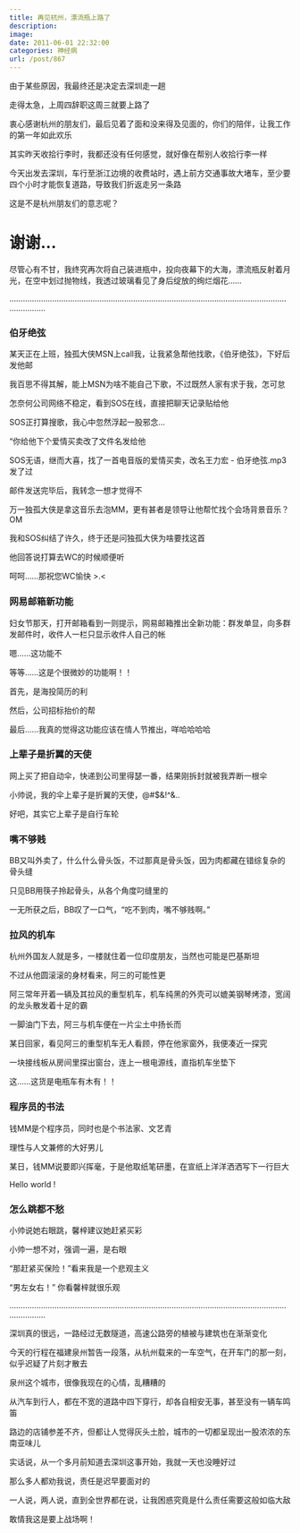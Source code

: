 ```yaml
---
title: 再见杭州，漂流瓶上路了
description: 
image: 
date: 2011-06-01 22:32:00
categories: 神经病
url: /post/867
---
```


由于某些原因，我最终还是决定去深圳走一趟

走得太急，上周四辞职这周三就要上路了

衷心感谢杭州的朋友们，最后见着了面和没来得及见面的，你们的陪伴，让我工作的第一年如此欢乐

其实昨天收拾行李时，我都还没有任何感觉，就好像在帮别人收拾行李一样

今天出发去深圳，车行至浙江边境的收费站时，遇上前方交通事故大堵车，至少要四个小时才能恢复道路，导致我们折返走另一条路

这是不是杭州朋友们的意志呢？

# 谢谢...

尽管心有不甘，我终究再次将自己装进瓶中，投向夜幕下的大海，漂流瓶反射着月光，在空中划过抛物线，我透过玻璃看见了身后绽放的绚烂烟花……

………………………………………………………………………………………………………………………….

### 伯牙绝弦

某天正在上班，独孤大侠MSN上call我，让我紧急帮他找歌，《伯牙绝弦》，下好后发他邮

我百思不得其解，能上MSN为啥不能自己下歌，不过既然人家有求于我，怎可怠

怎奈何公司网络不稳定，看到SOS在线，直接把聊天记录贴给他

SOS正打算搜歌，我心中忽然浮起一股邪念…

“你给他下个爱情买卖改了文件名发给他

SOS无语，继而大喜，找了一首电音版的爱情买卖，改名王力宏 - 伯牙绝弦.mp3发了过

邮件发送完毕后，我转念一想才觉得不

万一独孤大侠是拿这音乐去泡MM，更有甚者是领导让他帮忙找个会场背景音乐？OM

我和SOS纠结了许久，终于还是问独孤大侠为啥要找这首

他回答说打算去WC的时候顺便听

呵呵……那祝您WC愉快   &gt;.&lt;

### 网易邮箱新功能

妇女节那天，打开邮箱看到一则提示，网易邮箱推出全新功能：群发单显，向多群发邮件时，收件人一栏只显示收件人自己的帐

嗯……这功能不

等等……这是个很微妙的功能啊！！

首先，是海投简历的利

然后，公司招标抬价的帮

最后……我真的觉得这功能应该在情人节推出，咩哈哈哈哈

### 上辈子是折翼的天使

网上买了把自动伞，快递到公司里得瑟一番，结果刚拆封就被我弄断一根伞

小帅说，我的伞上辈子是折翼的天使，@#$&amp;!^&amp;..

好吧，其实它上辈子是自行车轮

### 嘴不够贱

BB又叫外卖了，什么什么骨头饭，不过那真是骨头饭，因为肉都藏在错综复杂的骨头缝

只见BB用筷子拎起骨头，从各个角度叼缝里的

一无所获之后，BB叹了一口气，“吃不到肉，嘴不够贱啊。”

### 拉风的机车

杭州外国友人就是多，一楼就住着一位印度朋友，当然也可能是巴基斯坦

不过从他圆滚滚的身材看来，阿三的可能性更

阿三常年开着一辆及其拉风的重型机车，机车纯黑的外壳可以媲美钢琴烤漆，宽阔的龙头散发着十足的霸

一脚油门下去，阿三与机车便在一片尘土中扬长而

某日回家，看见阿三的重型机车无人看顾，停在他家窗外，我便凑近一探究

一块接线板从房间里探出窗台，连上一根电源线，直指机车坐垫下

这……这货是电瓶车有木有！！

### 程序员的书法

钱MM是个程序员，同时也是个书法家、文艺青

理性与人文兼修的大好男儿

某日，钱MM说要即兴挥毫，于是他取纸笔研墨，在宣纸上洋洋洒洒写下一行巨大

Hello world !

### 怎么跳都不愁

小帅说她右眼跳，馨梓建议她赶紧买彩

小帅一想不对，强调一遍，是右眼

“那赶紧买保险！”看来我是一个悲观主义

“男左女右！” 你看馨梓就很乐观

………………………………………………………………………………………………………………………….

深圳真的很远，一路经过无数隧道，高速公路旁的植被与建筑也在渐渐变化

今天的行程在福建泉州暂告一段落，从杭州载来的一车空气，在开车门的那一刻，似乎迟疑了片刻才散去

泉州这个城市，很像我现在的心情，乱糟糟的

从汽车到行人，都在不宽的道路中四下穿行，却各自相安无事，甚至没有一辆车鸣笛

路边的店铺参差不齐，但都让人觉得灰头土脸，城市的一切都呈现出一股浓浓的东南亚味儿

实话说，从一个多月前知道去深圳这事开始，我就一天也没睡好过

那么多人都劝我说，责任是迟早要面对的

一人说，两人说，直到全世界都在说，让我困惑究竟是什么责任需要这般如临大敌

敢情我这是要上战场啊！